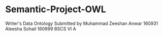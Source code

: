 # Semantic-Project-OWL
Writer's Data Ontology
Submitted by
Muhammad Zeeshan Anwar 160931
Aleesha Sohail 160999
BSCS VI A
